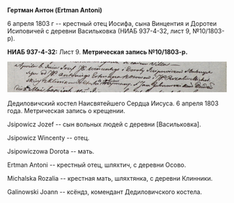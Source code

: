 **Гертман Антон (Ertman Antoni)**

6 апреля 1803 г -- крестный отец Иосифа, сына Винцентия и Доротеи
Исиповичей с деревни Васильковка (НИАБ 937-4-32, лист 9, №10/1803-р).

**НИАБ 937-4-32:** Лист 9. **Метрическая запись №10/1803-р.**

![](./media/9fcc0a3d383f7339259406c6024024b6dcbf872c.png)

Дедиловичский костел Наисвятейшего Сердца Иисуса. 6 апреля 1803 года.
Метрическая запись о крещении.

Jsipowicz Jozef -- сын вольных людей с деревни \[Васильковка\].

Jsipowicz Wincenty -- отец.

Jsipowiczowa Dorota -- мать.

Ertman Antoni -- крестный отец, шляхтич, с деревни Осово.

Michalska Rozalia -- крестная мать, шляхтянка, с деревни Клинники.

Galinowski Joann -- ксёндз, комендант Дедиловичского костела.
